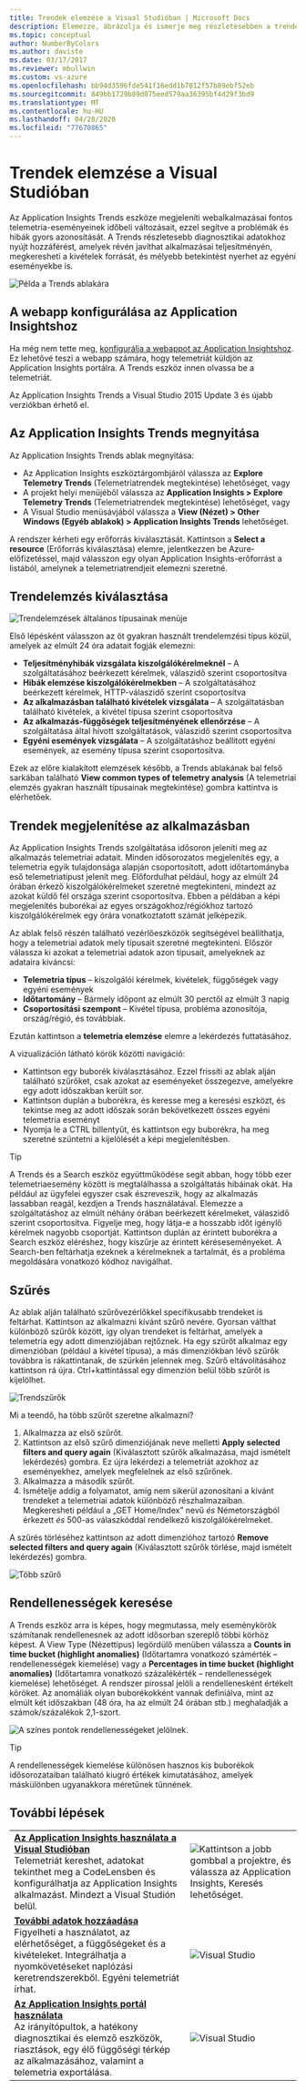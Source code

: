 ```yaml
---
title: Trendek elemzése a Visual Studióban | Microsoft Docs
description: Elemezze, ábrázolja és ismerje meg részletesebben a trendeket a Visual Studio Application Insights Telemetria funkciója segítségével.
ms.topic: conceptual
author: NumberByColors
ms.author: daviste
ms.date: 03/17/2017
ms.reviewer: mbullwin
ms.custom: vs-azure
ms.openlocfilehash: bb94d3596fde541f16edd1b7012f57b89ebf52eb
ms.sourcegitcommit: 849bb1729b89d075eed579aa36395bf4d29f3bd9
ms.translationtype: MT
ms.contentlocale: hu-HU
ms.lasthandoff: 04/28/2020
ms.locfileid: "77670865"
---
```

# <a name="analyzing-trends-in-visual-studio"></a>Trendek elemzése a Visual Studióban
Az Application Insights Trends eszköze megjeleníti webalkalmazásai fontos telemetria-eseményeinek időbeli változásait, ezzel segítve a problémák és hibák gyors azonosítását. A Trends részletesebb diagnosztikai adatokhoz nyújt hozzáférést, amelyek révén javíthat alkalmazásai teljesítményén, megkeresheti a kivételek forrását, és mélyebb betekintést nyerhet az egyéni eseményekbe is.

![Példa a Trends ablakára](./media/visual-studio-trends/app-insights-trends-hero-750.png)

## <a name="configure-your-web-app-for-application-insights"></a>A webapp konfigurálása az Application Insightshoz

Ha még nem tette meg, [konfigurálja a webappot az Application Insightshoz](../../azure-monitor/app/app-insights-overview.md). Ez lehetővé teszi a webapp számára, hogy telemetriát küldjön az Application Insights portálra. A Trends eszköz innen olvassa be a telemetriát.

Az Application Insights Trends a Visual Studio 2015 Update 3 és újabb verziókban érhető el.

## <a name="open-application-insights-trends"></a>Az Application Insights Trends megnyitása
Az Application Insights Trends ablak megnyitása:

* Az Application Insights eszköztárgombjáról válassza az **Explore Telemetry Trends** (Telemetriatrendek megtekintése) lehetőséget, vagy
* A projekt helyi menüjéből válassza az **Application Insights > Explore Telemetry Trends** (Telemetriatrendek megtekintése) lehetőséget, vagy
* A Visual Studio menüsávjából válassza a **View (Nézet) > Other Windows (Egyéb ablakok) > Application Insights Trends** lehetőséget.

A rendszer kérheti egy erőforrás kiválasztását. Kattintson a **Select a resource** (Erőforrás kiválasztása) elemre, jelentkezzen be Azure-előfizetéssel, majd válasszon egy olyan Application Insights-erőforrást a listából, amelynek a telemetriatrendjeit elemezni szeretné.

## <a name="choose-a-trend-analysis"></a>Trendelemzés kiválasztása
![Trendelemzések általános típusainak menüje](./media/visual-studio-trends/app-insights-trends-1-750.png)

Első lépésként válasszon az öt gyakran használt trendelemzési típus közül, amelyek az elmúlt 24 óra adatait fogják elemezni:

* **Teljesítményhibák vizsgálata kiszolgálókérelmeknél** – A szolgáltatásához beérkezett kérelmek, válaszidő szerint csoportosítva
* **Hibák elemzése kiszolgálókérelmekben** – A szolgáltatásához beérkezett kérelmek, HTTP-válaszidő szerint csoportosítva
* **Az alkalmazásban található kivételek vizsgálata** – A szolgáltatásban található kivételek, a kivétel típusa szerint csoportosítva
* **Az alkalmazás-függőségek teljesítményének ellenőrzése** – A szolgáltatása által hívott szolgáltatások, válaszidő szerint csoportosítva
* **Egyéni események vizsgálata** – A szolgáltatáshoz beállított egyéni események, az esemény típusa szerint csoportosítva.

Ezek az előre kialakított elemzések később, a Trends ablakának bal felső sarkában található **View common types of telemetry analysis** (A telemetriai elemzés gyakran használt típusainak megtekintése) gombra kattintva is elérhetőek.

## <a name="visualize-trends-in-your-application"></a>Trendek megjelenítése az alkalmazásban
Az Application Insights Trends szolgáltatása idősoron jeleníti meg az alkalmazás telemetriai adatait. Minden idősorozatos megjelenítés egy, a telemetria egyik tulajdonsága alapján csoportosított, adott időtartományba eső telemetriatípust jelenít meg. Előfordulhat például, hogy az elmúlt 24 órában érkező kiszolgálókérelmeket szeretné megtekinteni, mindezt az azokat küldő fél országa szerint csoportosítva. Ebben a példában a képi megjelenítés buborékai az egyes országokhoz/régiókhoz tartozó kiszolgálókérelmek egy órára vonatkoztatott számát jelképezik.

Az ablak felső részén található vezérlőeszközök segítségével beállíthatja, hogy a telemetriai adatok mely típusait szeretné megtekinteni. Először válassza ki azokat a telemetriai adatok azon típusait, amelyeknek az adataira kíváncsi:

* **Telemetria típus** – kiszolgálói kérelmek, kivételek, függőségek vagy egyéni események
* **Időtartomány** – Bármely időpont az elmúlt 30 perctől az elmúlt 3 napig
* **Csoportosítási szempont** – Kivétel típusa, probléma azonosítója, ország/régió, és továbbiak.

Ezután kattintson a **telemetria elemzése** elemre a lekérdezés futtatásához.

A vizualizáción látható körök közötti navigáció:

* Kattintson egy buborék kiválasztásához. Ezzel frissíti az ablak alján található szűrőket, csak azokat az eseményeket összegezve, amelyekre egy adott időszakban került sor.
* Kattintson duplán a buborékra, és keresse meg a keresési eszközt, és tekintse meg az adott időszak során bekövetkezett összes egyéni telemetria eseményt
* Nyomja le a CTRL billentyűt, és kattintson egy buborékra, ha meg szeretné szüntetni a kijelölését a képi megjelenítésben.

> [!TIP]
> A Trends és a Search eszköz együttműködése segít abban, hogy több ezer telemetriaesemény között is megtalálhassa a szolgáltatás hibáinak okát. Ha például az ügyfelei egyszer csak észreveszik, hogy az alkalmazás lassabban reagál, kezdjen a Trends használatával. Elemezze a szolgáltatáshoz az elmúlt néhány órában beérkezett kérelmeket, válaszidő szerint csoportosítva. Figyelje meg, hogy látja-e a hosszabb időt igénylő kérelmek nagyobb csoportját. Kattintson duplán az érintett buborékra a Search eszköz eléréshez, hogy kiszűrje az érintett kéréseseményeket. A Search-ben feltárhatja ezeknek a kérelmeknek a tartalmát, és a probléma megoldására vonatkozó kódhoz navigálhat.
> 
> 

## <a name="filter"></a>Szűrés
Az ablak alján található szűrővezérlőkkel specifikusabb trendeket is feltárhat. Kattintson az alkalmazni kívánt szűrő nevére. Gyorsan válthat különböző szűrők között, így olyan trendeket is feltárhat, amelyek a telemetria egy adott dimenziójában rejtőznek. Ha egy szűrőt alkalmaz egy dimenzióban (például a kivétel típusa), a más dimenziókban lévő szűrők továbbra is rákattintanak, de szürkén jelennek meg. Szűrő eltávolításához kattintson rá újra. Ctrl+kattintással egy dimenzión belül több szűrőt is kijelölhet.

![Trendszűrők](./media/visual-studio-trends/TrendsFiltering-750.png)

Mi a teendő, ha több szűrőt szeretne alkalmazni? 

1. Alkalmazza az első szűrőt. 
2. Kattintson az első szűrő dimenziójának neve melletti **Apply selected filters and query again** (Kiválasztott szűrők alkalmazása, majd ismételt lekérdezés) gombra. Ez újra lekérdezi a telemetriát azokhoz az eseményekhez, amelyek megfelelnek az első szűrőnek. 
3. Alkalmazza a második szűrőt. 
4. Ismételje addig a folyamatot, amíg nem sikerül azonosítani a kívánt trendeket a telemetriai adatok különböző részhalmazaiban. Megkeresheti például a „GET Home/Index” nevű *és* Németországból érkezett *és* 500-as válaszkóddal rendelkező kiszolgálókérelmeket. 

A szűrés törléséhez kattintson az adott dimenzióhoz tartozó **Remove selected filters and query again** (Kiválasztott szűrők törlése, majd ismételt lekérdezés) gombra.

![Több szűrő](./media/visual-studio-trends/TrendsFiltering2-750.png)

## <a name="find-anomalies"></a>Rendellenességek keresése
A Trends eszköz arra is képes, hogy megmutassa, mely eseménykörök számítanak rendellenesnek az adott idősorban szereplő többi körhöz képest. A View Type (Nézettípus) legördülő menüben válassza a **Counts in time bucket (highlight anomalies)** (Időtartamra vonatkozó számérték – rendellenességek kiemelése) vagy a **Percentages in time bucket (highlight anomalies)** (Időtartamra vonatkozó százalékérték – rendellenességek kiemelése) lehetőséget. A rendszer pirossal jelöli a rendellenesként értékelt köröket. Az anomáliák olyan buborékokként vannak definiálva, mint az elmúlt két időszakban (48 óra, ha az elmúlt 24 órában stb.) meghaladják a számok/százalékok 2,1-szort.

![A színes pontok rendellenességeket jelölnek.](./media/visual-studio-trends/TrendsAnomalies-750.png)

> [!TIP]
> A rendellenességek kiemelése különösen hasznos kis buborékok idősorozataiban található kiugró értékek kimutatásához, amelyek máskülönben ugyanakkora méretűnek tűnnének.  
> 
> 

## <a name="next-steps"></a><a name="next"></a>További lépések
|  |  |
| --- | --- |
| **[Az Application Insights használata a Visual Studióban](../../azure-monitor/app/visual-studio.md)**<br/>Telemetriát kereshet, adatokat tekinthet meg a CodeLensben és konfigurálhatja az Application Insights alkalmazást. Mindezt a Visual Studión belül. |![Kattintson a jobb gombbal a projektre, és válassza az Application Insights, Keresés lehetőséget.](./media/visual-studio-trends/34.png) |
| **[További adatok hozzáadása](../../azure-monitor/app/asp-net-more.md)**<br/>Figyelheti a használatot, az elérhetőséget, a függőségeket és a kivételeket. Integrálhatja a nyomkövetéseket naplózási keretrendszerekből. Egyéni telemetriát írhat. |![Visual Studio](./media/visual-studio-trends/64.png) |
| **[Az Application Insights portál használata](../../azure-monitor/app/overview-dashboard.md)**<br/>Az irányítópultok, a hatékony diagnosztikai és elemző eszközök, riasztások, egy élő függőségi térkép az alkalmazásához, valamint a telemetria exportálása. |![Visual Studio](./media/visual-studio-trends/62.png) |

